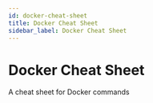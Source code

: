 ```yaml
---
id: docker-cheat-sheet
title: Docker Cheat Sheet
sidebar_label: Docker Cheat Sheet
---
```


# Docker Cheat Sheet
A cheat sheet for Docker commands
